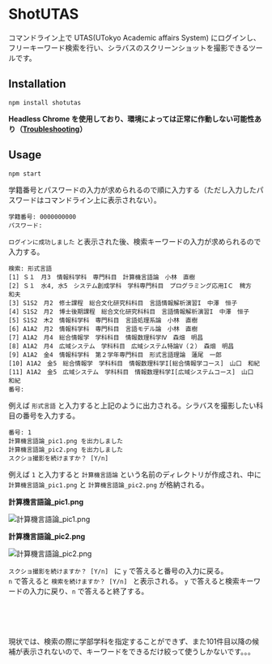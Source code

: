 # ShotUTAS

コマンドライン上で UTAS(UTokyo Academic affairs System) にログインし、フリーキーワード検索を行い、シラバスのスクリーンショットを撮影できるツールです。

## Installation

```
npm install shotutas
```

**Headless Chrome を使用しており、環境によっては正常に作動しない可能性あり（[Troubleshooting](https://github.com/GoogleChrome/puppeteer/blob/master/docs/troubleshooting.md)）**

## Usage

```
npm start
```

学籍番号とパスワードの入力が求められるので順に入力する（ただし入力したパスワードはコマンドライン上に表示されない）。

```
学籍番号: 0000000000
パスワード:
```

`ログインに成功しました` と表示された後、検索キーワードの入力が求められるので入力する。

```
検索: 形式言語
[1] Ｓ１　月3　情報科学科　専門科目　計算機言語論　小林　直樹
[2] Ｓ１　水4, 水5　システム創成学科　学科専門科目　プログラミング応用IＣ　稗方　和夫
[3] S1S2　月2　修士課程　総合文化研究科科目　言語情報解析演習I　中澤　恒子
[4] S1S2　月2　博士後期課程　総合文化研究科科目　言語情報解析演習I　中澤　恒子
[5] S1S2　木2　情報科学科　専門科目　言語処理系論　小林　直樹
[6] A1A2　月2　情報科学科　専門科目　言語モデル論　小林　直樹
[7] A1A2　月4　総合情報学　学科科目　情報数理科学Ⅳ　森畑　明昌
[8] A1A2　月4　広域システム　学科科目　広域システム特論V（２）　森畑　明昌
[9] A1A2　金4　情報科学科　第２学年専門科目　形式言語理論　蓮尾　一郎
[10] A1A2　金5　総合情報学　学科科目　情報数理科学I[総合情報学コース]　山口　和紀
[11] A1A2　金5　広域システム　学科科目　情報数理科学I[広域システムコース]　山口　和紀
番号: 
```

例えば `形式言語` と入力すると上記のように出力される。シラバスを撮影したい科目の番号を入力する。

```
番号: 1
計算機言語論_pic1.png を出力しました
計算機言語論_pic2.png を出力しました
スクショ撮影を続けますか？ [Y/n] 
```

例えば `1` と入力すると `計算機言語論` という名前のディレクトリが作成され、中に `計算機言語論_pic1.png` と `計算機言語論_pic2.png` が格納される。

**計算機言語論_pic1.png**

<img src="https://user-images.githubusercontent.com/36184621/45759207-64472080-bc62-11e8-8df2-6c0b75f6b348.png" alt="計算機言語論_pic1.png">

**計算機言語論_pic2.png**

<img src="https://user-images.githubusercontent.com/36184621/45759233-70cb7900-bc62-11e8-9235-d73d5beb4b27.png" alt="計算機言語論_pic2.png">

`スクショ撮影を続けますか？ [Y/n] ` に `y` で答えると番号の入力に戻る。  
`n` で答えると `検索を続けますか？ [Y/n] ` と表示される。
 `y` で答えると検索キーワードの入力に戻り、`n` で答えると終了する。

<br>
<br>
<br>

現状では、検索の際に学部学科を指定することができず、また101件目以降の候補が表示されないので、キーワードをできるだけ絞って使うしかないです。。。
